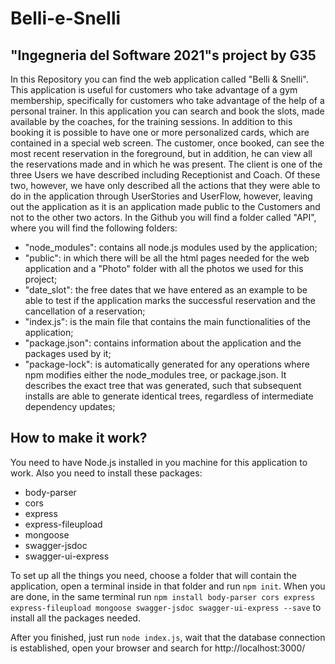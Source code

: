 # Belli-e-Snelli
## "Ingegneria del Software 2021"s project by G35
In this Repository you can find the web application called "Belli & Snelli". This application is useful for customers who take advantage of a gym membership, specifically for customers who take advantage of the help of a personal trainer. In this application you can search and book the slots, made available by the coaches, for the training sessions. In addition to this booking it is possible to have one or more personalized cards, which are contained in a special web screen. The customer, once booked, can see the most recent reservation in the foreground, but in addition, he can view all the reservations made and in which he was present. The client is one of the three Users we have described including Receptionist and Coach. Of these two, however, we have only described all the actions that they were able to do in the application through UserStories and UserFlow, however, leaving out the application as it is an application made public to the Customers and not to the other two actors. In the Github you will find a folder called "API", where you will find the following folders:

- "node_modules": contains all node.js modules used by the application;
- "public": in which there will be all the html pages needed for the web application and a "Photo" folder with all the photos we used for this project;
- "date_slot": the free dates that we have entered as an example to be able to test if the application marks the successful reservation and the cancellation of a reservation;
- "index.js": is the main file that contains the main functionalities of the application;
- "package.json": contains information about the application and the packages used by it;
- "package-lock": is automatically generated for any operations where npm modifies either the node_modules tree, or package.json. It describes the exact tree that was generated, such that subsequent installs are able to generate identical trees, regardless of intermediate dependency updates;

## How to make it work?
You need to have Node.js installed in you machine for this application to work.
Also you need to install these packages:
- body-parser
- cors
- express
- express-fileupload
- mongoose
- swagger-jsdoc
- swagger-ui-express

To set up all the things you need, choose a folder that will contain the application, open a terminal inside in that folder and run `npm init`.
When you are done, in the same terminal run `npm install body-parser cors express express-fileupload mongoose swagger-jsdoc swagger-ui-express --save` to install all the packages needed.

After you finished, just run `node index.js`, wait that the database connection is established, open your browser and search for http://localhost:3000/
